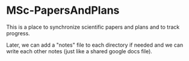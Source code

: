# MSc-PapersAndPlans
This is a place to synchronize scientific papers and plans and to track progress.

Later, we can add a "notes" file to each directory if needed and we can write each other notes (just like a shared google docs file).
